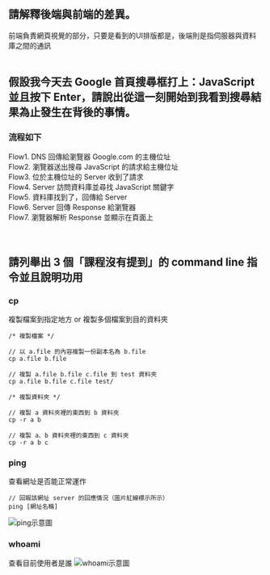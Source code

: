 ## 請解釋後端與前端的差異。
前端負責網頁視覺的部分，只要是看到的UI排版都是，後端則是指伺服器與資料庫之間的通訊
<br>
<br>

## 假設我今天去 Google 首頁搜尋框打上：JavaScript 並且按下 Enter，請說出從這一刻開始到我看到搜尋結果為止發生在背後的事情。
### 流程如下
Flow1. DNS 回傳給瀏覽器 Google.com 的主機位址  
Flow2. 瀏覽器送出搜尋 JavaScript 的請求給主機位址  
Flow3. 位於主機位址的 Server 收到了請求  
Flow4. Server 訪問資料庫並尋找 JavaScript 關鍵字  
Flow5. 資料庫找到了，回傳給 Server  
Flow6. Server 回傳 Response 給瀏覽器  
Flow7. 瀏覽器解析 Response 並顯示在頁面上  
<br>
<br>
## 請列舉出 3 個「課程沒有提到」的 command line 指令並且說明功用
### cp
複製檔案到指定地方 or 複製多個檔案到目的資料夾
```
/* 複製檔案 */

// 以 a.file 的內容複製一份副本名為 b.file
cp a.file b.file

// 複製 a.file b.file c.file 到 test 資料夾
cp a.file b.file c.file test/
```
```
/* 複製資料夾 */

// 複製 a 資料夾裡的東西到 b 資料夾
cp -r a b

// 複製 a、b 資料夾裡的東西到 c 資料夾
cp -r a b c 
```
### ping
查看網址是否能正常運作
```
// 回報該網址 server 的回應情況（圖片紅線標示所示）
ping [網址名稱]
```
![ping示意圖](https://i.imgur.com/S1qTR89.png)
### whoami
查看目前使用者是誰
![whoami示意圖](https://i.imgur.com/sa8Kn6q.png)
